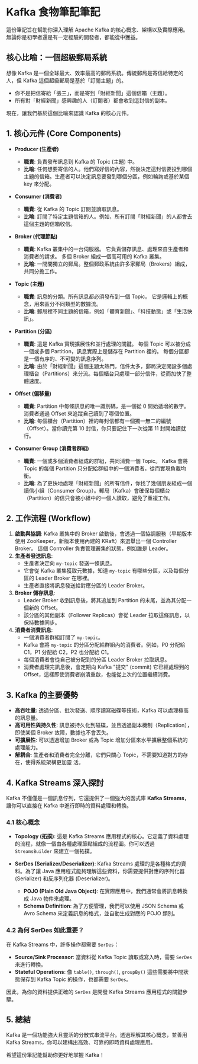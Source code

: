# Kafka 食物筆記筆記

這份筆記旨在幫助你深入理解 Apache Kafka 的核心概念、架構以及實際應用。無論你是初學者還是有一定經驗的開發者，都能從中獲益。

## 核心比喻：一個超級郵局系統

想像 Kafka 是一個全球最大、效率最高的郵局系統。傳統郵局是寄信給特定的人，但 Kafka 這個超級郵局是基於「訂閱主題」的。

*   你不是把信寄給「張三」，而是寄到「財經新聞」這個信箱（主題）。
*   所有對「財經新聞」感興趣的人（訂閱者）都會收到這封信的副本。

現在，讓我們基於這個比喻來認識 Kafka 的核心元件。

## 1. 核心元件 (Core Components)

*   **Producer (生產者)**
    *   **職責**: 負責發布訊息到 Kafka 的 Topic (主題) 中。
    *   **比喻**: 任何想要寄信的人。他們寫好信的內容，然後決定這封信要投到哪個主題的信箱。生產者可以決定訊息要發到哪個分區，例如輪詢或基於某個 key 來分配。

*   **Consumer (消費者)**
    *   **職責**: 從 Kafka 的 Topic 訂閱並讀取訊息。
    *   **比喻**: 訂閱了特定主題信箱的人。例如，所有訂閱「財經新聞」的人都會去這個主題的信箱收信。

*   **Broker (代理節點)**
    *   **職責**: Kafka 叢集中的一台伺服器。 它負責儲存訊息、處理來自生產者和消費者的請求。 多個 Broker 組成一個高可用的 Kafka 叢集。
    *   **比喻**: 一間間獨立的郵局。整個郵政系統由許多家郵局（Brokers）組成，共同分擔工作。

*   **Topic (主題)**
    *   **職責**: 訊息的分類。所有訊息都必須發布到一個 Topic。 它是邏輯上的概念，用來區分不同類型的數據流。
    *   **比喻**: 郵局裡不同主題的信箱，例如「體育新聞」、「科技動態」或「生活快訊」。

*   **Partition (分區)**
    *   **職責**: 這是 Kafka 實現擴展性和並行處理的關鍵。 每個 Topic 可以被分成一個或多個 Partition，訊息實際上是儲存在 Partition 裡的。 每個分區都是一個有序的、不可變的訊息序列。
    *   **比喻**: 由於「財經新聞」這個主題太熱門，信件太多，郵局決定開設多個處理櫃台（Partitions）來分流。每個櫃台只處理一部分信件，從而加快了整體速度。

*   **Offset (偏移量)**
    *   **職責**: Partition 中每條訊息的唯一識別碼，是一個從 0 開始遞增的數字。 消費者通過 Offset 來追蹤自己讀到了哪個位置。
    *   **比喻**: 每個櫃台（Partition）裡的每封信都有一個獨一無二的編號（Offset）。當你讀完第 10 封信，你只要記住下一次從第 11 封開始讀就行。

*   **Consumer Group (消費者群組)**
    *   **職責**: 一個或多個消費者組成的群組，共同消費一個 Topic。 Kafka 會將 Topic 的每個 Partition 只分配給群組中的一個消費者，從而實現負載均衡。
    *   **比喻**: 為了更快地處理「財經新聞」的所有信件，你找了幾個朋友組成一個讀信小組（Consumer Group）。郵局（Kafka）會確保每個櫃台（Partition）的信只會被小組中的一個人讀取，避免了重複工作。

## 2. 工作流程 (Workflow)

1.  **啟動與協調**: Kafka 叢集中的 Broker 啟動後，會透過一個協調服務（早期版本使用 ZooKeeper，新版本使用內建的 KRaft）來選舉出一個 Controller Broker。 這個 Controller 負責管理叢集的狀態，例如誰是 Leader。
2.  **生產者發送訊息**:
    *   生產者決定向 `my-topic` 發送一條訊息。
    *   它會從 Kafka 叢集獲取元數據，知道 `my-topic` 有哪些分區，以及每個分區的 Leader Broker 在哪裡。
    *   生產者直接將訊息發送給對應分區的 Leader Broker。
3.  **Broker 儲存訊息**:
    *   Leader Broker 收到訊息後，將其追加到 Partition 的末尾，並為其分配一個新的 Offset。
    *   該分區的其他副本（Follower Replicas）會從 Leader 拉取這條訊息，以保持數據同步。
4.  **消費者消費訊息**:
    *   一個消費者群組訂閱了 `my-topic`。
    *   Kafka 會將 `my-topic` 的分區分配給群組內的消費者。例如，P0 分配給 C1，P1 分配給 C2，P2 也分配給 C1。
    *   每個消費者會從自己被分配到的分區 Leader Broker 拉取訊息。
    *   消費者處理完訊息後，會定期向 Kafka "提交" (commit) 它已經處理到的 Offset，這樣即使消費者崩潰重啟，也能從上次的位置繼續消費。

## 3. Kafka 的主要優勢

*   **高吞吐量**: 透過分區、批次發送、順序讀寫磁碟等技術，Kafka 可以處理極高的訊息量。
*   **高可用性與持久性**: 訊息被持久化到磁碟，並且透過副本機制（Replication），即使某個 Broker 故障，數據也不會丟失。
*   **可擴展性**: 可以透過增加 Broker 或為 Topic 增加分區來水平擴展整個系統的處理能力。
*   **解耦合**: 生產者和消費者完全分離，它們只關心 Topic，不需要知道對方的存在，使得系統架構更加靈
活。

## 4. Kafka Streams 深入探討

Kafka 不僅僅是一個訊息佇列，它還提供了一個強大的函式庫 **Kafka Streams**，讓你可以直接在 Kafka 中進行即時的資料處理和轉換。

### 4.1 核心概念

*   **Topology (拓撲)**: 這是 Kafka Streams 應用程式的核心。它定義了資料處理的流程，就像一個由各種處理節點組成的流程圖。你可以透過 `StreamsBuilder` 來建立一個拓撲。

*   **SerDes (Serializer/Deserializer)**: Kafka Streams 處理的是各種格式的資料。為了讓 Java 應用程式能夠理解這些資料，你需要提供對應的序列化器 (Serializer) 和反序列化器 (Deserializer)。
    *   **POJO (Plain Old Java Object)**: 在實際應用中，我們通常會將訊息轉換成 Java 物件來處理。
    *   **Schema Definition**: 為了方便管理，我們可以使用 JSON Schema 或 Avro Schema 來定義訊息的格式，並自動生成對應的 POJO 類別。

### 4.2 為何 SerDes 如此重要？

在 Kafka Streams 中，許多操作都需要 `SerDes`：

*   **Source/Sink Processor**: 當資料從 Kafka Topic 讀取或寫入時，需要 `SerDes` 來進行轉換。
*   **Stateful Operations**: 像 `table()`, `through()`, `groupBy()` 這些需要將中間狀態保存到 Kafka Topic 的操作，也都需要 `SerDes`。

因此，為你的資料提供正確的 `SerDes` 是開發 Kafka Streams 應用程式的關鍵步驟。

## 5. 總結

Kafka 是一個功能強大且靈活的分散式串流平台。透過理解其核心概念，並善用 Kafka Streams，你可以建構出高效、可靠的即時資料處理應用。

希望這份筆記能幫助你更好地掌握 Kafka！
